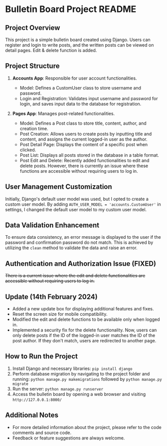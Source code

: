 # Bulletin Board Project README

## Project Overview
This project is a simple bulletin board created using Django. Users can register and login to write posts, and the written posts can be viewed on detail pages.
Edit & delete function is added.

## Project Structure
1. **Accounts App**: Responsible for user account functionalities.
   - Model: Defines a CustomUser class to store username and password.
   - Login and Registration: Validates input username and password for login, and saves input data to the database for registration.

2. **Pages App**: Manages post-related functionalities.
   - Model: Defines a Post class to store title, content, author, and creation time.
   - Post Creation: Allows users to create posts by inputting title and content, and assigns the current logged-in user as the author.
   - Post Detail Page: Displays the content of a specific post when clicked.
   - Post List: Displays all posts stored in the database in a table format.
   - Post Edit and Delete: Recently added functionalities to edit and delete posts. However, there is currently an issue where these functions are accessible without requiring users to log in.

## User Management Customization
Initially, Django's default user model was used, but I opted to create a custom user model. By adding `AUTH_USER_MODEL = 'accounts.CustomUser'` in settings, I changed the default user model to my custom user model.

## Data Validation Enhancement
To ensure data consistency, an error message is displayed to the user if the password and confirmation password do not match. This is achieved by utilizing the `clean` method to validate the data and raise an error.

## Authentication and Authorization Issue (FIXED)
~~There is a current issue where the edit and delete functionalities are accessible without requiring users to log in.~~

## Update (14th February 2024)
- Added a new update box for displaying additional features and fixes.
- Reset the screen size for mobile compatibility.
- Modified the edit and delete functions to be available only when logged in.
- Implemented a security fix for the delete functionality. Now, users can only delete posts if the ID of the logged-in user matches the ID of the post author. If they don't match, users are redirected to another page.

## How to Run the Project
1. Install Django and necessary libraries: `pip install django`
2. Perform database migration by navigating to the project folder and running: `python manage.py makemigrations` followed by `python manage.py migrate`
3. Run the server: `python manage.py runserver`
4. Access the bulletin board by opening a web browser and visiting `http://127.0.0.1:8000/`

## Additional Notes
- For more detailed information about the project, please refer to the code comments and source code.
- Feedback or feature suggestions are always welcome.
